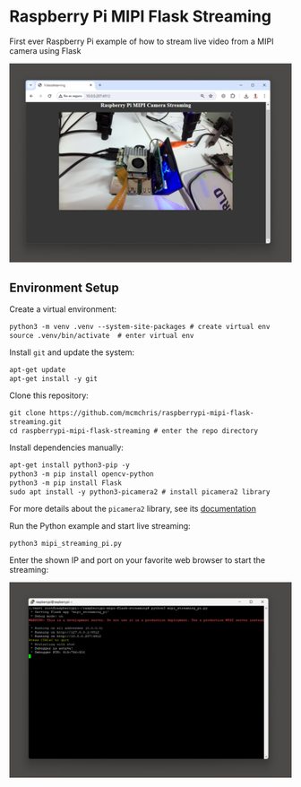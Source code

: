 # Raspberry Pi MIPI Flask Streaming

First ever Raspberry Pi example of how to stream live video from a MIPI camera using Flask

![](assets/thumbnail.png)

## Environment Setup

Create a virtual environment:
```
python3 -m venv .venv --system-site-packages # create virtual env
source .venv/bin/activate  # enter virtual env
```

Install `git` and update the system:
```
apt-get update
apt-get install -y git
```
Clone this repository:
```
git clone https://github.com/mcmchris/raspberrypi-mipi-flask-streaming.git
cd raspberrypi-mipi-flask-streaming # enter the repo directory
```

Install dependencies manually:
```
apt-get install python3-pip -y
python3 -m pip install opencv-python
python3 -m pip install Flask
sudo apt install -y python3-picamera2 # install picamera2 library
```
For more details about the `picamera2` library, see its [documentation](https://datasheets.raspberrypi.com/camera/picamera2-manual.pdf)

Run the Python example and start live streaming:
```
python3 mipi_streaming_pi.py
```

Enter the shown IP and port on your favorite web  browser to start the streaming:

![](assets/running.png)


